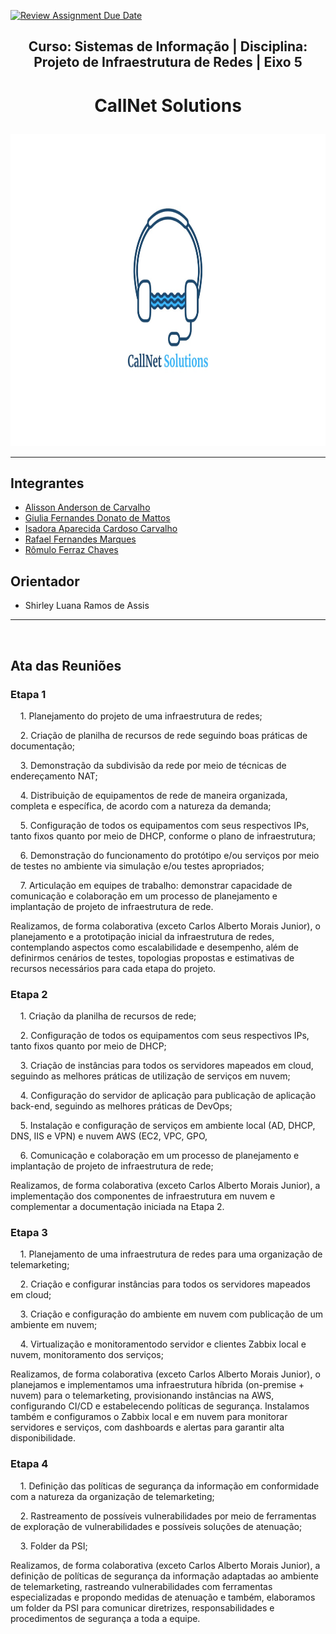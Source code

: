[![Review Assignment Due Date](https://classroom.github.com/assets/deadline-readme-button-22041afd0340ce965d47ae6ef1cefeee28c7c493a6346c4f15d667ab976d596c.svg)](https://classroom.github.com/a/3UmC-h03)
## <p align="center"> Curso: Sistemas de Informação | Disciplina: Projeto de Infraestrutura de Redes | Eixo 5 </p>
# <p align="center">**CallNet Solutions**</p>
<p align="center">
<img src="docs/image/logo.jpg" alt="Logo" width="1000" height="500">
</p>

---

## Integrantes
* [Alisson Anderson de Carvalho](https://github.com/alessaocarvalho)
* [Giulia Fernandes Donato de Mattos](https://github.com/giulia-donato)
* [Isadora Aparecida Cardoso Carvalho](https://github.com/isadoraacardoso)
* [Rafael Fernandes Marques](https://github.com/marquesrf-pucmg)
* [Rômulo Ferraz Chaves](https://github.com/RomuloFerrazChaves)

## Orientador
* Shirley Luana Ramos de Assis
&nbsp;

---
&nbsp;
## Ata das Reuniões
### Etapa 1
&nbsp;&nbsp;&nbsp;&nbsp;1. Planejamento do projeto de uma infraestrutura de redes;

&nbsp;&nbsp;&nbsp;&nbsp;2. Criação de planilha de recursos de rede seguindo boas práticas de documentação;

&nbsp;&nbsp;&nbsp;&nbsp;3. Demonstração da subdivisão da rede por meio de técnicas de endereçamento NAT;

&nbsp;&nbsp;&nbsp;&nbsp;4. Distribuição de equipamentos de rede de maneira organizada, completa e específica, de acordo com a natureza da demanda;

&nbsp;&nbsp;&nbsp;&nbsp;5. Configuração de todos os equipamentos com seus respectivos IPs, tanto fixos quanto por meio de DHCP, conforme o plano de infraestrutura;

&nbsp;&nbsp;&nbsp;&nbsp;6. Demonstração do funcionamento do protótipo e/ou serviços por meio de testes no ambiente via simulação e/ou testes apropriados;

&nbsp;&nbsp;&nbsp;&nbsp;7. Articulação em equipes de trabalho: demonstrar capacidade de comunicação e colaboração em um processo de planejamento e implantação de projeto de infraestrutura de rede.

Realizamos, de forma colaborativa (exceto Carlos Alberto Morais Junior), o planejamento e a prototipação inicial da infraestrutura de redes, contemplando aspectos como escalabilidade e desempenho, além de definirmos cenários de testes, topologias propostas e estimativas de recursos necessários para cada etapa do projeto.

### Etapa 2
&nbsp;&nbsp;&nbsp;&nbsp;1. Criação da planilha de recursos de rede;

&nbsp;&nbsp;&nbsp;&nbsp;2. Configuração de todos os equipamentos com seus respectivos IPs, tanto fixos quanto por meio de DHCP;

&nbsp;&nbsp;&nbsp;&nbsp;3. Criação de instâncias para todos os servidores mapeados em cloud, seguindo as melhores práticas de utilização de serviços em nuvem;

&nbsp;&nbsp;&nbsp;&nbsp;4. Configuração do servidor de aplicação para publicação de aplicação back-end, seguindo as melhores práticas de DevOps;

&nbsp;&nbsp;&nbsp;&nbsp;5. Instalação e configuração de serviços em ambiente local (AD, DHCP, DNS, IIS e VPN) e nuvem AWS (EC2, VPC, GPO,

&nbsp;&nbsp;&nbsp;&nbsp;6. Comunicação e colaboração em um processo de planejamento e implantação de projeto de infraestrutura de rede;

Realizamos, de forma colaborativa (exceto Carlos Alberto Morais Junior), a implementação dos componentes de infraestrutura em nuvem e complementar a documentação iniciada na Etapa 2.

### Etapa 3
&nbsp;&nbsp;&nbsp;&nbsp;1. Planejamento de uma infraestrutura de redes para uma organização de telemarketing;
   
&nbsp;&nbsp;&nbsp;&nbsp;2. Criação e configurar instâncias para todos os servidores mapeados em cloud;

&nbsp;&nbsp;&nbsp;&nbsp;3. Criação e configuração do ambiente em nuvem com publicação de um ambiente em nuvem;

&nbsp;&nbsp;&nbsp;&nbsp;4. Virtualização e monitoramentodo servidor e clientes Zabbix local e nuvem, monitoramento dos serviços;

Realizamos, de forma colaborativa (exceto Carlos Alberto Morais Junior), o planejamos e implementamos uma infraestrutura híbrida (on-premise + nuvem) para o telemarketing, provisionando instâncias na AWS, configurando CI/CD e estabelecendo políticas de segurança. Instalamos também e configuramos o Zabbix local e em nuvem para monitorar servidores e serviços, com dashboards e alertas para garantir alta disponibilidade.

### Etapa 4
&nbsp;&nbsp;&nbsp;&nbsp;1. Definição das políticas de segurança da informação em conformidade com a natureza da organização de telemarketing;

&nbsp;&nbsp;&nbsp;&nbsp;2. Rastreamento de possíveis vulnerabilidades por meio de ferramentas de exploração de vulnerabilidades e possíveis soluções de atenuação;

&nbsp;&nbsp;&nbsp;&nbsp;3. Folder da PSI;

Realizamos, de forma colaborativa (exceto Carlos Alberto Morais Junior), a definição de políticas de segurança da informação adaptadas ao ambiente de telemarketing, rastreando vulnerabilidades com ferramentas especializadas e propondo medidas de atenuação e também, elaboramos um folder da PSI para comunicar diretrizes, responsabilidades e procedimentos de segurança a toda a equipe.
